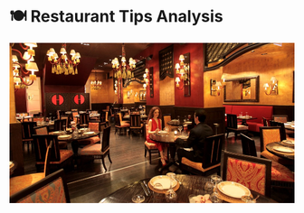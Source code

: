 # **🍽️ Restaurant Tips Analysis**
![Photo by Chris LeBoutillier (unsplash.com)](https://github.com/Mienion/Restaurant-tips-analysis-/blob/main/download.jpg)
